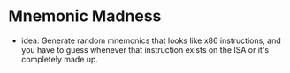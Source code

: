# Mnemonic Madness
- idea: Generate random mnemonics that looks like x86 instructions, and you have to guess whenever that instruction exists on the ISA or it's completely made up.
